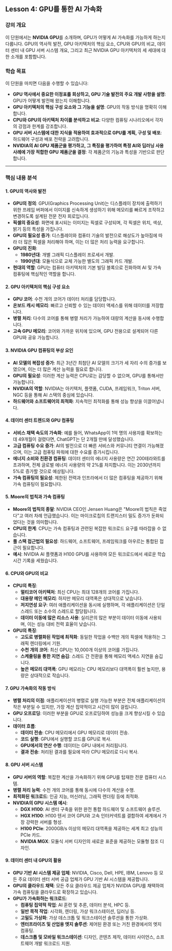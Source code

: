 ## **Lesson 4: GPU를 통한 AI 가속화**

### **강의 개요**

이 단원에서는 **NVIDIA GPU**를 소개하며, GPU가 어떻게 AI 가속화를 가능하게 하는지 다룹니다. GPU의 역사적 발전, GPU 아키텍처의 핵심 요소, CPU와 GPU의 비교, 데이터 센터 내 GPU 서버 시스템 개요, 그리고 최근 NVIDIA GPU 아키텍처의 세 세대에 대한 소개를 포함합니다.

### **학습 목표**

이 단원을 마치면 다음을 수행할 수 있습니다:

- **GPU 역사에서 중요한 이정표를 회상하고, GPU 기술 발전의 주요 개발 사항을 설명**: GPU가 어떻게 발전해 왔는지 이해합니다.
- **GPU 아키텍처의 핵심 구성 요소와 그 기능을 설명**: GPU의 작동 방식을 명확히 이해합니다.
- **CPU와 GPU의 아키텍처 차이를 분석하고 비교**: 다양한 컴퓨팅 시나리오에서 각자의 강점과 한계를 강조합니다.
- **GPU 서버 시스템에 대한 지식을 적용하여 효과적으로 GPU를 계획, 구성 및 배포**: 하드웨어 구성과 배포 전략을 고려합니다.
- **NVIDIA의 AI GPU 제품군을 평가하고, 그 특징을 평가하여 특정 AI와 딥러닝 사용 사례에 가장 적합한 GPU 제품군을 결정**: 각 제품군의 기능과 특성을 기반으로 판단합니다.

---

### **핵심 내용 분석**

#### **1. GPU의 역사와 발전**

- **GPU의 정의**: GPU(Graphics Processing Unit)는 디스플레이 장치에 출력하기 위한 프레임 버퍼에서 이미지를 신속하게 생성하기 위해 메모리를 빠르게 조작하고 변경하도록 설계된 전문 전자 회로입니다.
- **픽셀의 중요성**: 화면에 표시되는 이미지는 픽셀로 구성되며, 각 픽셀은 위치, 색상, 밝기 등의 특성을 가집니다.
- **GPU의 필요성 증가**: 디스플레이와 컴퓨터 기술의 발전으로 해상도가 높아짐에 따라 더 많은 픽셀을 처리해야 하며, 이는 더 많은 처리 능력을 요구합니다.
- **GPU의 진화**:
  - **1980년대**: 개별 그래픽 디스플레이 프로세서 개발.
  - **1990년대**: 모듈식으로 교체 가능한 별도의 그래픽 카드 개발.
- **현대의 역할**: GPU는 컴퓨터 아키텍처의 기본 빌딩 블록으로 진화하여 AI 및 가속 컴퓨팅에 핵심적인 역할을 합니다.

#### **2. GPU 아키텍처의 핵심 구성 요소**

- **GPU 코어**: 수천 개의 코어가 데이터 처리를 담당합니다.
- **온보드 캐시 메모리**: 빠르고 신뢰할 수 있는 데이터 액세스를 위해 데이터를 저장합니다.
- **병렬 처리**: 다수의 코어를 통해 병렬 처리가 가능하여 대량의 계산을 동시에 수행합니다.
- **고속 GPU 메모리**: 코어와 가까운 위치에 있으며, GPU 전용으로 설계되어 다른 GPU와 공유 가능합니다.

#### **3. NVIDIA GPU 컴퓨팅의 부상 요인**

- **AI 모델의 복잡성 증가**: 최근 3년간 최첨단 AI 모델의 크기가 세 자리 수의 증가를 보였으며, 이는 더 많은 계산 능력을 필요로 합니다.
- **GPU의 필요성**: 이러한 계산 능력은 CPU로는 감당할 수 없으며, GPU를 통해서만 가능합니다.
- **NVIDIA의 역할**: NVIDIA는 아키텍처, 플랫폼, CUDA, 프레임워크, Triton 서버, NGC 등을 통해 AI 스택의 중심에 있습니다.
- **하드웨어와 소프트웨어의 최적화**: 지속적인 최적화를 통해 성능 향상을 이끌어냅니다.

#### **4. 데이터 센터 트렌드와 GPU 컴퓨팅**

- **서비스 채택 속도의 가속화**: 예를 들어, WhatsApp이 1억 명의 사용자를 확보하는 데 49개월이 걸렸다면, ChatGPT는 단 2개월 만에 달성했습니다.
- **고급 컴퓨팅 수요 증가**: AI의 발전으로 더 빠른 서비스와 커뮤니티 연결이 가능해졌으며, 이는 고급 컴퓨팅 파워에 대한 수요를 증가시킵니다.
- **에너지 소비와 친환경 컴퓨팅**: 데이터 센터의 에너지 사용량은 연간 200테라와트를 초과하며, 전체 글로벌 에너지 사용량의 약 2%를 차지합니다. 이는 2030년까지 5%로 증가할 것으로 예상됩니다.
- **가속 컴퓨팅의 필요성**: 제한된 전력과 인프라에서 더 많은 컴퓨팅을 제공하기 위해 가속 컴퓨팅이 필요합니다.

#### **5. Moore의 법칙과 가속 컴퓨팅**

- **Moore의 법칙의 종말**: NVIDIA CEO인 Jensen Huang은 "Moore의 법칙은 죽었다"고 여러 차례 언급했습니다. 이는 마이크로칩의 트랜지스터 밀도 증가가 둔화되었다는 것을 의미합니다.
- **CPU의 한계**: CPU는 가속 컴퓨팅과 관련된 복잡한 워크로드 요구를 따라잡을 수 없습니다.
- **풀 스택 접근법의 필요성**: 하드웨어, 소프트웨어, 프레임워크를 아우르는 통합된 접근이 필요합니다.
- **예시**: NVIDIA AI 플랫폼과 H100 GPU를 사용하여 모든 워크로드에서 새로운 학습 시간 기록을 세웠습니다.

#### **6. CPU와 GPU의 비교**

- **CPU의 특징**:
  - **멀티코어 아키텍처**: 최신 CPU는 최대 128개의 코어를 가집니다.
  - **대용량 메인 메모리**: 하지만 메모리 대역폭은 상대적으로 낮습니다.
  - **저지연성 요구**: 여러 애플리케이션을 동시에 실행하며, 각 애플리케이션은 단일 스레드 또는 소수의 스레드로 할당됩니다.
  - **데이터 이동에 많은 리소스 사용**: 실리콘의 많은 부분이 데이터 이동에 사용되며, 이는 성능 대비 전력 효율이 낮습니다.
- **GPU의 특징**:
  - **고도로 병렬화된 작업에 최적화**: 동일한 작업을 수백만 개의 픽셀에 적용하는 그래픽 렌더링에서 기원.
  - **수천 개의 코어**: 최신 GPU는 10,000개 이상의 코어를 가집니다.
  - **스케줄링을 통한 지연 숨김**: 스레드 간 전환을 통해 메모리 액세스 지연을 숨깁니다.
  - **높은 메모리 대역폭**: GPU 메모리는 CPU 메모리보다 대역폭이 훨씬 높지만, 용량은 상대적으로 작습니다.

#### **7. GPU 가속화의 작동 방식**

- **병렬 처리의 이점**: 애플리케이션의 병렬로 실행 가능한 부분은 전체 애플리케이션의 작은 부분일 수 있지만, 가장 계산 집약적이고 시간이 많이 걸립니다.
- **GPU 오프로딩**: 이러한 부분을 GPU로 오프로딩하여 성능을 크게 향상시킬 수 있습니다.
- **데이터 흐름**:
  - **데이터 전송**: CPU 메모리에서 GPU 메모리로 데이터 전송.
  - **코드 실행**: GPU에서 실행할 코드를 GPU로 복사.
  - **GPU에서의 연산 수행**: 데이터는 GPU 내에서 처리됩니다.
  - **결과 전송**: 처리된 결과를 필요에 따라 CPU 메모리로 다시 복사.

#### **8. GPU 서버 시스템**

- **GPU 서버의 역할**: 복잡한 계산을 가속화하기 위해 GPU를 탑재한 전문 컴퓨터 시스템.
- **병렬 처리 능력**: 수천 개의 코어를 통해 동시에 다수의 계산을 수행.
- **최적화된 워크로드**: 인공 지능, 머신러닝, 그래픽 렌더링 등에 최적화.
- **NVIDIA의 GPU 시스템 예시**:
  - **DGX H100**: AI 센터 구축을 위한 완전 통합 하드웨어 및 소프트웨어 솔루션.
  - **HGX H100**: H100 텐서 코어 GPU와 고속 인터커넥트를 결합하여 세계에서 가장 강력한 서버를 형성.
  - **H100 PCIe**: 2000GB/s 이상의 메모리 대역폭을 제공하는 세계 최고 성능의 PCIe 카드.
  - **NVIDIA MGX**: 모듈식 서버 디자인의 새로운 표준을 제공하는 모듈형 참조 디자인.

#### **9. 데이터 센터 내 GPU의 활용**

- **GPU 기반 AI 시스템 제공 업체**: NVIDIA, Cisco, Dell, HPE, IBM, Lenovo 등 모든 주요 데이터 센터 서버 공급 업체가 GPU 기반 AI 시스템을 제공합니다.
- **GPU의 클라우드 채택**: 모든 주요 클라우드 제공 업체가 NVIDIA GPU를 채택하여 가속 컴퓨팅을 클라우드로 확장하고 있습니다.
- **GPU가 가속화하는 워크로드**:
  - **컴퓨팅 집약적 작업**: AI 훈련 및 추론, 데이터 분석, HPC 등.
  - **일반 목적 작업**: 시각화, 렌더링, 가상 워크스테이션, 딥러닝 등.
  - **고밀도 가상화**: 가상 데스크톱 및 워크스테이션 솔루션을 통한 가상화.
  - **엔터프라이즈 및 산업용 엣지 솔루션**: 제어된 환경 또는 거친 환경에서의 엣지 컴퓨팅.
  - **데스크톱 및 모바일 워크스테이션**: 디자인, 콘텐츠 제작, 데이터 사이언스, 소프트웨어 개발 워크로드 지원.
